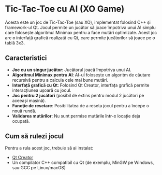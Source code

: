 # Tic-Tac-Toe cu AI (XO Game)

Acesta este un joc de Tic-Tac-Toe (sau XO), implementat folosind C++ și framework-ul Qt. Jocul permite un jucător să joace împotriva unui AI simplu care folosește algoritmul Minimax pentru a face mutări optimizate. Acest joc are o interfață grafică realizată cu Qt, care permite jucătorilor să joace pe o tablă 3x3.

## Caracteristici

- **Joc cu un singur jucător**: Jucătorul joacă împotriva unui AI.
- **Algoritmul Minimax pentru AI**: AI-ul folosește un algoritm de căutare recursivă pentru a calcula cele mai bune mutări.
- **Interfață grafică cu Qt**: Folosind Qt Creator, interfața grafică permite interacțiunea ușoară cu jocul.
- **Joc pentru 2 jucători** (posibil de extins pentru modul 2 jucători pe aceeași mașină).
- **Funcție de resetare**: Posibilitatea de a reseta jocul pentru a începe o nouă rundă.
- **Validarea mutărilor**: Nu sunt permise mutările într-o locație deja ocupată.

## Cum să rulezi jocul

Pentru a rula acest joc, trebuie să ai instalat:
- [Qt Creator](https://www.qt.io/download)
- Un compilator C++ compatibil cu Qt (de exemplu, MinGW pe Windows, sau GCC pe Linux/macOS)
